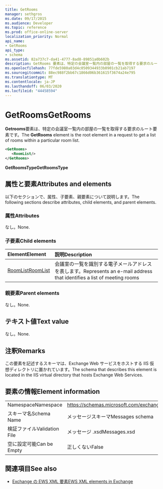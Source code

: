 ```yaml
---
title: GetRooms
manager: sethgros
ms.date: 09/17/2015
ms.audience: Developer
ms.topic: reference
ms.prod: office-online-server
localization_priority: Normal
api_name:
- GetRooms
api_type:
- schema
ms.assetid: 82a737c7-da41-4777-8ad8-89851a0b602b
description: GetRooms 要素は、特定の会議室一覧内の部屋の一覧を取得する要求のルート要素です。
ms.openlocfilehash: 77fde5980a03d4c0509344933b0901cb21ab7197
ms.sourcegitcommit: 88ec988f2bb67c1866d06b361615f3674a24e795
ms.translationtype: MT
ms.contentlocale: ja-JP
ms.lasthandoff: 06/03/2020
ms.locfileid: "44458594"
---
```

# <a name="getrooms"></a><span data-ttu-id="26fc6-103">GetRooms</span><span class="sxs-lookup"><span data-stu-id="26fc6-103">GetRooms</span></span>

<span data-ttu-id="26fc6-104">**Getrooms**要素は、特定の会議室一覧内の部屋の一覧を取得する要求のルート要素です。</span><span class="sxs-lookup"><span data-stu-id="26fc6-104">The **GetRooms** element is the root element in a request to get a list of rooms within a particular room list.</span></span> 
  
```XML
<GetRooms>
   <RoomList/>
</GetRooms>
```

 <span data-ttu-id="26fc6-105">**GetRoomsType**</span><span class="sxs-lookup"><span data-stu-id="26fc6-105">**GetRoomsType**</span></span>
## <a name="attributes-and-elements"></a><span data-ttu-id="26fc6-106">属性と要素</span><span class="sxs-lookup"><span data-stu-id="26fc6-106">Attributes and elements</span></span>

<span data-ttu-id="26fc6-107">以下のセクションで、属性、子要素、親要素について説明します。</span><span class="sxs-lookup"><span data-stu-id="26fc6-107">The following sections describe attributes, child elements, and parent elements.</span></span>
  
### <a name="attributes"></a><span data-ttu-id="26fc6-108">属性</span><span class="sxs-lookup"><span data-stu-id="26fc6-108">Attributes</span></span>

<span data-ttu-id="26fc6-109">なし。</span><span class="sxs-lookup"><span data-stu-id="26fc6-109">None.</span></span>
  
### <a name="child-elements"></a><span data-ttu-id="26fc6-110">子要素</span><span class="sxs-lookup"><span data-stu-id="26fc6-110">Child elements</span></span>

|<span data-ttu-id="26fc6-111">**Element**</span><span class="sxs-lookup"><span data-stu-id="26fc6-111">**Element**</span></span>|<span data-ttu-id="26fc6-112">**説明**</span><span class="sxs-lookup"><span data-stu-id="26fc6-112">**Description**</span></span>|
|:-----|:-----|
|[<span data-ttu-id="26fc6-113">RoomList</span><span class="sxs-lookup"><span data-stu-id="26fc6-113">RoomList</span></span>](roomlist.md) <br/> |<span data-ttu-id="26fc6-114">会議室の一覧を識別する電子メールアドレスを表します。</span><span class="sxs-lookup"><span data-stu-id="26fc6-114">Represents an e-mail address that identifies a list of meeting rooms</span></span>  <br/> |
   
### <a name="parent-elements"></a><span data-ttu-id="26fc6-115">親要素</span><span class="sxs-lookup"><span data-stu-id="26fc6-115">Parent elements</span></span>

<span data-ttu-id="26fc6-116">なし。</span><span class="sxs-lookup"><span data-stu-id="26fc6-116">None.</span></span>
  
## <a name="text-value"></a><span data-ttu-id="26fc6-117">テキスト値</span><span class="sxs-lookup"><span data-stu-id="26fc6-117">Text value</span></span>

<span data-ttu-id="26fc6-118">なし。</span><span class="sxs-lookup"><span data-stu-id="26fc6-118">None.</span></span>
  
## <a name="remarks"></a><span data-ttu-id="26fc6-119">注釈</span><span class="sxs-lookup"><span data-stu-id="26fc6-119">Remarks</span></span>

<span data-ttu-id="26fc6-120">この要素を記述するスキーマは、Exchange Web サービスをホストする IIS 仮想ディレクトリに置かれています。</span><span class="sxs-lookup"><span data-stu-id="26fc6-120">The schema that describes this element is located in the IIS virtual directory that hosts Exchange Web Services.</span></span>
  
## <a name="element-information"></a><span data-ttu-id="26fc6-121">要素の情報</span><span class="sxs-lookup"><span data-stu-id="26fc6-121">Element information</span></span>

|||
|:-----|:-----|
|<span data-ttu-id="26fc6-122">Namespace</span><span class="sxs-lookup"><span data-stu-id="26fc6-122">Namespace</span></span>  <br/> |https://schemas.microsoft.com/exchange/services/2006/messages  <br/> |
|<span data-ttu-id="26fc6-123">スキーマ名</span><span class="sxs-lookup"><span data-stu-id="26fc6-123">Schema Name</span></span>  <br/> |<span data-ttu-id="26fc6-124">メッセージスキーマ</span><span class="sxs-lookup"><span data-stu-id="26fc6-124">Messages schema</span></span>  <br/> |
|<span data-ttu-id="26fc6-125">検証ファイル</span><span class="sxs-lookup"><span data-stu-id="26fc6-125">Validation File</span></span>  <br/> |<span data-ttu-id="26fc6-126">メッセージ .xsd</span><span class="sxs-lookup"><span data-stu-id="26fc6-126">Messages.xsd</span></span>  <br/> |
|<span data-ttu-id="26fc6-127">空に設定可能</span><span class="sxs-lookup"><span data-stu-id="26fc6-127">Can be Empty</span></span>  <br/> |<span data-ttu-id="26fc6-128">正しくない</span><span class="sxs-lookup"><span data-stu-id="26fc6-128">False</span></span>  <br/> |
   
## <a name="see-also"></a><span data-ttu-id="26fc6-129">関連項目</span><span class="sxs-lookup"><span data-stu-id="26fc6-129">See also</span></span>



- [<span data-ttu-id="26fc6-130">Exchange の EWS XML 要素</span><span class="sxs-lookup"><span data-stu-id="26fc6-130">EWS XML elements in Exchange</span></span>](ews-xml-elements-in-exchange.md)

